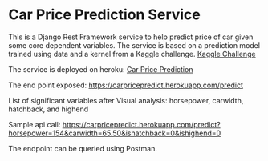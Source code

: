 # Car Price Prediction Service

This is a Django Rest Framework service to help predict price of car given some core dependent variables.
The service is based on a prediction model trained using data and a kernel from a Kaggle challenge. <a href="https://www.kaggle.com/goyalshalini93/car-price-prediction-linear-regression-rfe"> Kaggle Challenge</a>


The service is deployed on heroku: <a href="http://carpricepredict.herokuapp.com/"> Car Price Prediction </a>

The end point exposed: https://carpricepredict.herokuapp.com/predict

List of significant variables after Visual analysis: horsepower, carwidth, hatchback, and highend

Sample api call: https://carpricepredict.herokuapp.com/predict?horsepower=154&carwidth=65.50&ishatchback=0&ishighend=0

The endpoint can be queried using Postman.
